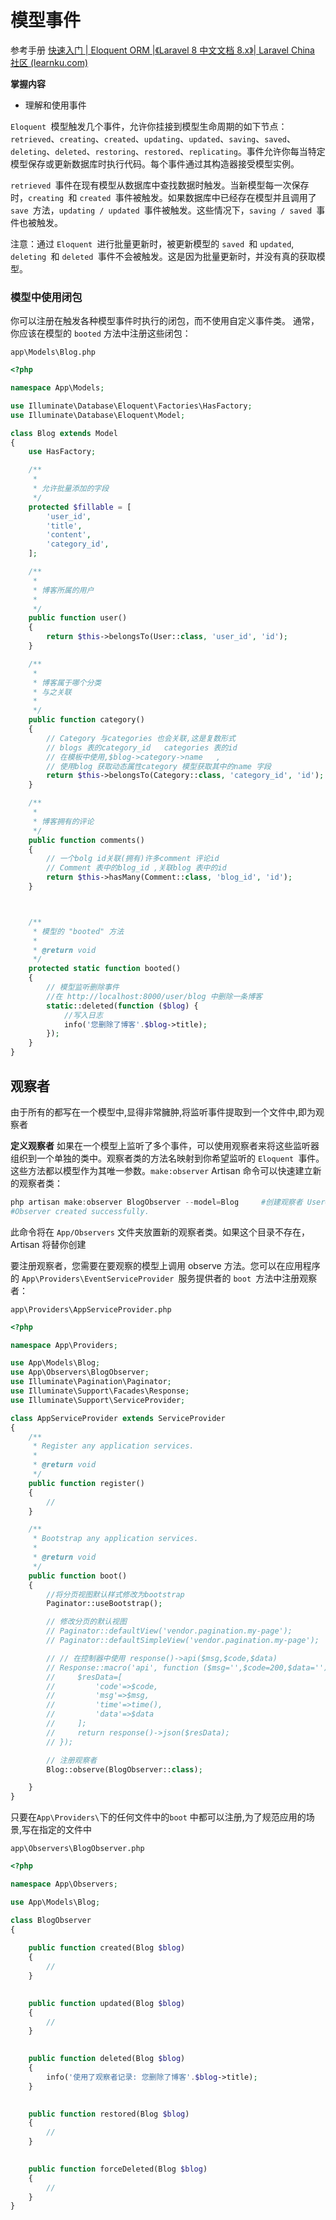 # 模型事件

参考手册  [快速入门 | Eloquent ORM |《Laravel 8 中文文档 8.x》| Laravel China 社区 (learnku.com)](https://learnku.com/docs/laravel/8.x/eloquent/9406#events) 



**掌握内容**

- 理解和使用事件



`Eloquent `模型触发几个事件，允许你挂接到模型生命周期的如下节点： `retrieved`、`creating`、`created`、`updating`、`updated`、`saving`、`saved`、`deleting`、`deleted`、`restoring`、`restored`、`replicating`。事件允许你每当特定模型保存或更新数据库时执行代码。每个事件通过其构造器接受模型实例。

`retrieved `事件在现有模型从数据库中查找数据时触发。当新模型每一次保存时，`creating `和 `created `事件被触发。如果数据库中已经存在模型并且调用了 `save `方法，`updating / updated `事件被触发。这些情况下，`saving / saved `事件也被触发。

注意：通过 `Eloquent `进行批量更新时，被更新模型的 `saved `和 `updated`, `deleting `和 `deleted `事件不会被触发。这是因为批量更新时，并没有真的获取模型。



### 模型中使用闭包

你可以注册在触发各种模型事件时执行的闭包，而不使用自定义事件类。 通常，你应该在模型的 `booted` 方法中注册这些闭包：

`app\Models\Blog.php`

```php
<?php

namespace App\Models;

use Illuminate\Database\Eloquent\Factories\HasFactory;
use Illuminate\Database\Eloquent\Model;

class Blog extends Model
{
    use HasFactory;

    /**
     * 
     * 允许批量添加的字段
     */
    protected $fillable = [
        'user_id',
        'title',
        'content',
        'category_id',
    ];

    /**
     * 
     * 博客所属的用户
     * 
     */
    public function user()
    {
        return $this->belongsTo(User::class, 'user_id', 'id');
    }

    /**
     * 
     * 博客属于哪个分类
     * 与之关联
     * 
     */
    public function category()
    {
        // Category 与categories 也会关联,这是复数形式
        // blogs 表的category_id   categories 表的id
        // 在模板中使用,$blog->category->name   ,
        // 使用blog 获取动态属性category 模型获取其中的name 字段
        return $this->belongsTo(Category::class, 'category_id', 'id');
    }

    /**
     * 
     * 博客拥有的评论
     */
    public function comments()
    {
        // 一个bolg id关联(拥有)许多comment 评论id
        // Comment 表中的blog_id ,关联blog 表中的id
        return $this->hasMany(Comment::class, 'blog_id', 'id');
    }



    /**
     * 模型的 "booted" 方法
     *
     * @return void
     */
    protected static function booted()
    {
        // 模型监听删除事件
        //在 http://localhost:8000/user/blog 中删除一条博客
        static::deleted(function ($blog) {
            //写入日志
            info('您删除了博客'.$blog->title);
        });
    }
}

```



## 观察者

由于所有的都写在一个模型中,显得非常臃肿,将监听事件提取到一个文件中,即为观察者

**定义观察者**
如果在一个模型上监听了多个事件，可以使用观察者来将这些监听器组织到一个单独的类中。观察者类的方法名映射到你希望监听的 `Eloquent `事件。 这些方法都以模型作为其唯一参数。`make:observer` Artisan 命令可以快速建立新的观察者类：

```powershell
php artisan make:observer BlogObserver --model=Blog		#创建观察者 UserObserver 类 --model=Blog 指向的模型为Blog		
#Observer created successfully.
```

 此命令将在 `App/Observers` 文件夹放置新的观察者类。如果这个目录不存在，Artisan 将替你创建 

 要注册观察者，您需要在要观察的模型上调用 observe 方法。您可以在应用程序的 `App\Providers\EventServiceProvider `服务提供者的 `boot `方法中注册观察者：

`app\Providers\AppServiceProvider.php`

```php
<?php

namespace App\Providers;

use App\Models\Blog;
use App\Observers\BlogObserver;
use Illuminate\Pagination\Paginator;
use Illuminate\Support\Facades\Response;
use Illuminate\Support\ServiceProvider;

class AppServiceProvider extends ServiceProvider
{
    /**
     * Register any application services.
     *
     * @return void
     */
    public function register()
    {
        //
    }

    /**
     * Bootstrap any application services.
     *
     * @return void
     */
    public function boot()
    {
        //将分页视图默认样式修改为bootstrap
        Paginator::useBootstrap();

        // 修改分页的默认视图
        // Paginator::defaultView('vendor.pagination.my-page');
        // Paginator::defaultSimpleView('vendor.pagination.my-page');

        // // 在控制器中使用 response()->api($msg,$code,$data)
        // Response::macro('api', function ($msg='',$code=200,$data='') {
        //     $resData=[
        //         'code'=>$code,
        //         'msg'=>$msg,
        //         'time'=>time(),
        //         'data'=>$data
        //     ];
        //     return response()->json($resData);
        // });

        // 注册观察者
        Blog::observe(BlogObserver::class);

    }
}

```

只要在`App\Providers\`下的任何文件中的`boot` 中都可以注册,为了规范应用的场景,写在指定的文件中



`app\Observers\BlogObserver.php`

```php
<?php

namespace App\Observers;

use App\Models\Blog;

class BlogObserver
{
    
    public function created(Blog $blog)
    {
        //
    }

   
    public function updated(Blog $blog)
    {
        //
    }

   
    public function deleted(Blog $blog)
    {
        info('使用了观察者记录: 您删除了博客'.$blog->title);
    }

    
    public function restored(Blog $blog)
    {
        //
    }

   
    public function forceDeleted(Blog $blog)
    {
        //
    }
}

```

